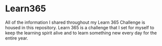 # Learn365
All of the information I shared throughout my Learn 365 Challenge is housed in this repository. Learn 365 is a challenge that I set for myself to keep the learning spirit alive and to learn something new every day for the entire year.
